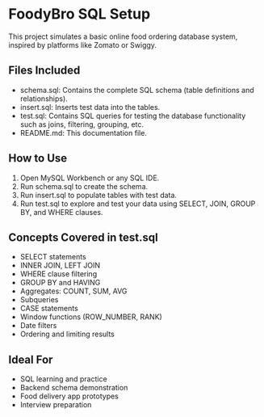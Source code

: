 # FoodyBro SQL Setup

This project simulates a basic online food ordering database system, inspired by platforms like Zomato or Swiggy.

## Files Included

- schema.sql: Contains the complete SQL schema (table definitions and relationships).
- insert.sql: Inserts test data into the tables.
- test.sql: Contains SQL queries for testing the database functionality such as joins, filtering, grouping, etc.
- README.md: This documentation file.

## How to Use

1. Open MySQL Workbench or any SQL IDE.
2. Run schema.sql to create the schema.
3. Run insert.sql to populate tables with test data.
4. Run test.sql to explore and test your data using SELECT, JOIN, GROUP BY, and WHERE clauses.

## Concepts Covered in test.sql

- SELECT statements
- INNER JOIN, LEFT JOIN
- WHERE clause filtering
- GROUP BY and HAVING
- Aggregates: COUNT, SUM, AVG
- Subqueries
- CASE statements
- Window functions (ROW_NUMBER, RANK)
- Date filters
- Ordering and limiting results

## Ideal For

- SQL learning and practice
- Backend schema demonstration
- Food delivery app prototypes
- Interview preparation
